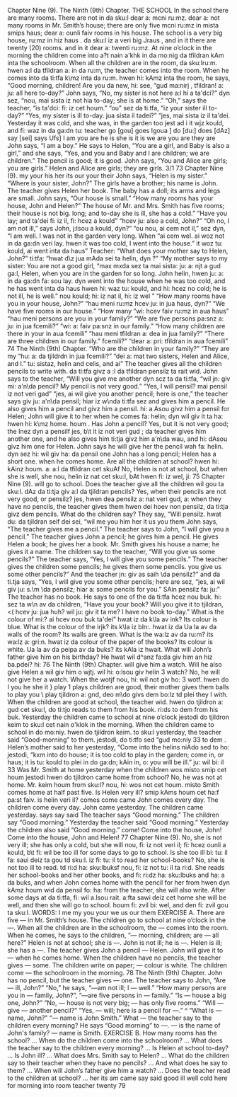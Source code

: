 Chapter Nine (9). 
The Ninth (9th) Chapter. 
THE SCHOOL 
In the school there are many rooms. There are not 
in da sku:l dear a: mcni ru:mz. dear a: not 
many rooms in Mr. Smith’s house; there are only five 
mcni ru:mz in mista smips haus; dear a: ounli faiv 
rooms in his house. The school is a very big house, 
ru:mz in hiz haus . da sku:l iz a veri big Jraus , 
and in it there are twenty (20) rooms. 
and in it dear a: twenti ru:mz. 
At nine o’clock in the morning the children come into 
a?t nain a'khk in da mo:nig da tfildran kAm inta 
the schoolroom. When all the children are in the room, 
da sku:lru:m. hwen a:l da tfildran a: in da ru:m, 
the teacher comes into the room. When he comes into 
da ti:tfa k\mz inta da ru:m. hwen hi: kAmz inta 
the room, he says, “Good morning, children! Are you 
da new, hi: see, “gud ma:nirj , tfildran! a: ju: 
all here to-day?” John says, “No, my sister is not here 
a:l hi a ta'dci?” dyn sez, “nou, mai sista iz not hia 
to-day; she is at home.” “Oh,” says the teacher, “is 
ta'dci: fi: iz cet houm.” “ou” sez da ti.tfa, “iz 
your sister ill to-day?” “Yes, my sister is ill to-day. 
jua sista il tadei?” “jes, mai sista iz il ta'dei. 
Yesterday it was cold, and she was, in the garden too 
jest ad i it wjz kould, and fi: waz in da ga:dn tu: 
teacher 
go [gou] 
goes Igoua ] 
do [du:] 
does [dAz] 
say [sei] 
says Ufs] 
I am 
you are 
he is 
she is 
it is 
we are 
you are 
they are 
John says, “I am 
a boy.” 
He says to Helen, 
“You are a girl, 
and Baby is also 
a girl,” and she 
says, “Yes, and you 
and Baby and I 
are children; we 
are children.” 
The pencil is good; 
it is good. 
John says, “You 
and Alice are girls; 
you are girls.” 
Helen and Alice 
are girls; they are 
girls. 
3/1 
73 
Chapter Nine (9). 
my 
your 
his 
her 
its 
our 
your 
their 
John says, “Helen 
is my sister.” 
“Where is your 
sister, John?” 
The girls have a 
brother; his name 
is John. 
The teacher gives 
Helen her book. 
The baby has a 
doll; its arms and 
legs are small. 
John says, “Our 
house is small.” 
“How many rooms 
has your house, 
John and Helen?” 
The house of Mr. 
and Mrs. Smith 
has five rooms; 
their house is not 
big. 
long; and to-day she is ill, she has a cold.” “Have you 
lay; and ta'dei fi: iz il, fi: hcez a kould” “hcev ju: 
also a cold, John?” “Oh no, I am not ill,” says John, 
j:Isou a kould, dyn?” “ou nou, ai cem not il,” sez dyn, 
“I am well. I was not in the garden very long. When 
“ai cem wel. ai woz not in da ga:dn veri lay. hwen 
it was too cold, I went into the house.” 
it woz tu: kould, ai went inta da haus” 
Teacher: “What does your mother say to Helen, John?” 
ti:tfa: “hwat d\z jua mAda sei ta helin, dyn ?” 
“My mother says to my sister: You are not a good girl, 
“max mxda sez ta mai sista: ju: a: njt a gud ga:l, 
Helen, when you are in the garden for so long. John 
helin, hwen ju: a: in da ga:dn fa: sou lay. dyn 
went into the house when he was too cold, and he has 
went inta da haus hwen hi: waz tu: kould, and hi: hcez 
no cold; he is not ill, he is well.” 
nou kould; hi: iz nat il, hi: iz wel ” 
“How many rooms have you in your house, John?” 
“hau meni ru:mz hcev ju: in jua haus, dyn?” 
“We have five rooms in our house.” “How many 
“wi: hcev faiv ru:mz in aua haus” “hau meni 
persons are you in your family?” “We are five persons 
pa:snz a: ju: in jua fcemili?” “wi: a: faiv pa:snz 
in our family.” “How many children are there in your 
in aua fcemili” “hau meni tfildran a: dea in jua 
family?” “There are three children in our family.” 
fcemili?” “dear a: pri: tfildran in aua fcemili” 
74 
The Ninth (9th) Chapter. 
“Who are the children in your family?” “They are my 
“hu: a: da tjildrdn in jua fcemili?” “dei a: mat 
two sisters, Helen and Alice, and I.” 
tu: sistaz, helin and celis, and ai” 
The teacher gives all the children pencils to write with. 
da ti:tfa givz a :l da tfildran pensilz ta rait wid. 
John says to the teacher, “Will you give me another 
dyn scz ta da ti:tfa, “wil jn: giv mi: a'n\da 
pencil? My pencil is not very good.” “Yes, I will 
pensil? mai pensil iz not veri gad” “jes, ai wil 
give you another pencil; here is one,” the teacher says 
giv ju: a'n\da pensil; hiar iz w\nda ti:tfa sez 
and gives him a pencil. He also gives him a pencil 
and givz him a pensil. hi: a Asou givz him a pensil 
for Helen; John will give it to her when he comes 
fa: helin; dyn wil giv it ta ha: hwen hi: k\mz 
home. 
houm . 
Has John a pencil? Yes, but it is not very good; the 
Inez dyn a pensilf jes, b\t it iz not veri gud ; da 
teacher gives him another one, and he also gives him 
ti:tja givz him a'n\da wau, and hi: dAsou givz him 
one for Helen. John says he will give her the pencil 
wah fa: helin. dyn sez hi: wil giv ha: da pensil 
one 
John has a long 
pencil; Helen has 
a short one. 
when he comes home. Are all the children at school? 
hwen hi: kAinz houm. a: a:l da tfildran cet skuAf 
No, Helen is not at school, but when she is well, she 
nou, helin iz nat cet sku:l, bAt hwen fi: iz wel, ji: 
75 
Chapter Nine (9). 
will go to school. Does the teacher give all the children 
wil gou ta sku:l. dAz da ti:tja giv a:l da tjildran 
pencils? Yes, when their pencils are not very good, or 
pensilz? jes, hwen dea pensilz a: nat veri gud, a: 
when they have no pencils, the teacher gives them 
hwen dei hoev non pensilz, da ti:tja givz dem 
pencils. What do the children say? They say, “Will 
pensilz. hwat du: da tjildran seif dei sei, “wil 
me 
you 
him 
her 
it 
us 
you 
them 
John says, “The 
teacher gives me 
a pencil.” 
The teacher says 
to John, “I will 
give you a pencil.” 
The teacher gives 
John a pencil; he 
gives him a pencil. 
He gives Helen a 
book; he gives her 
a book. 
Mr. Smith gives 
his house a name; 
he gives it a name. 
The children say 
to the teacher, 
“Will you give us 
some pencils?” 
The teacher says, 
“Yes, I will give 
you some pencils.” 
The teacher gives 
the children some 
pencils; he gives 
them some pencils. 
you give us some other pencils?” And the teacher 
jn: giv as saih \da pensilz?” and da ti.tja 
says, “Yes, I will give you some other pencils; here are 
sez, “jes, ai wil giv ju: s.\m \da pensilz; hiar a: 
some pencils for you.” 
SAin pensilz fa: ju:” 
The teacher has no book. He says to one of the 
da ti:tfa hcez nou buk. hi: sez ta w\n av da 
children, “Have you your book? Will you give it to 
tjildran, <( hcev ju: jua huh? wil ju: giv it ta 
me? I have no book to-day.” What is the colour of 
mi:? ai hcev nou buk ta'dei” hwat iz da k\la av 
ink? Its colour is blue. What is the colour of the 
irjk? its k\la iz bln:. hwat iz da Ua la av da 
walls of the room? Its walls are green. What is the 
wa:lz av da ru:m? its wa:lz a: gri:n. hwat iz da 
colour of the paper of the books? Its colour is white. 
Ua la av da peipa av da buks? its kAla iz hwait. 
What will John’s father give him on his birthday? He 
hwat wil d^anz fa:da giv him an hiz ba.pdei? hi: 
76 
The Ninth (9th) Chapter. 
will give him a watch. Will he also give Helen a 
wil giv him o wjtj. wil hi: o:lsou giv helin 3 
watch? No, he will not give her a watch. When the 
wotjf nou, hi: wil not giv ho: 3 wotf. hwen do 
I 
you 
he 
she 
it 
} play 
1 plays 
children are good, their mother gives them balls to play you \ play 
tjildron a: gnd, deo m\do givs dem bo:lz td plei they I 
with. When the children are good at school, the teacher 
wid. hwen do tjildron a: gud cet sku:l, do ti:tjo 
reads to them from his book. 
ri:ds to dem from his buk. 
Yesterday the children came to school at nine o’clock 
jestodi do tjildron keim to sku:l cet nain o'klok 
in the morning. When the children came to school 
in do mo:niy. hwen do tjildron keim. to sku:l 
yesterday, the teacher said “Good-morning” to them. 
jestodi, do ti:tfo sed “gud mo:niy 33 to dem . 
Helen’s mother said to her yesterday, “Come into the 
helins niAdo sed to ho: jestodi, “kxm into do 
house; it is too cold to play in the garden; come in, or 
haus; it is tu: kould to plei in do ga:dn; kAin in, o: 
you will be ill.” 
ju: wil bi: il 33 
Was Mr. Smith at home yesterday when the children 
wos misto smip cet houm jestodi hwen do tjildron 
came home from school? No, he was not at home. Mr. 
keim houm from sku:l? nou, hi: wos not cet houm. misto 
Smith comes home at half past five. Is Helen very ill? 
smip kAms houm cet ha:f pa:st faiv. is helin veri il? 
comes 
come 
came 
John comes 
every day. 
The children come 
every day. 
John came 
yesterday. 
The children came 
yesterday. 
says 
say 
said 
The teacher says 
“Good morning.” 
The children say 
“Good morning.” 
Yesterday the 
teacher said 
“Good morning.” 
Yesterday the 
children also said 
“Good morning.” 
come! 
Come into 
the house, 
John! 
Come into the 
house, John 
and Helen! 
77 
Chapter Nine (9). 
No, she is not very ill; she has only a cold, but she will 
nou, fi: iz not veri il; fi: hcez ounli a kould, b\t fi: wil 
be too ill for some days to go to school. Is she too ill 
bi: tu: il fa: saui deiz ta gou td sku:l. iz fi: tu: il 
to read her school-books? No, she is not too ill to read. 
td ri:d ha: sku:lbuksf nou, fi: iz not tu: il ta ri:d. 
She reads her school-books and her other books, and 
fi: ri:dz ha: sku:lbuks and ha: a da buks, and 
when John comes home with the pencil for her from 
hwen dyn kAmz houm wid da pensil fo: ha: from 
the teacher, she will also write. After some days at 
da ti:tfa, fi: wil a.lsou rait. a:fta sawi deiz cet 
home she will be well, and then she will go to school. 
houm fi: zvil bi: wel, and den fi: zvil gou ta sku:l. 
WORDS: 
I 
me 
my 
you 
your 
we 
us 
our 
them 
EXERCISE A. 
There are five — in Mr. Smith’s house. The children 
go to school at nine o’clock in the —. When all the 
children are in the schoolroom, the — comes into the 
room. When he comes, he says to the children, “— 
morning, children; are — all here?” Helen is not at 
school; she is —. John is not ill; he is —. Helen is 
ill; she has a —. The teacher gives John a pencil — 
Helen. John will give it to — when he comes home. 
When the children have no pencils, the teacher gives 
— some. The children write on paper; — colour is 
white. The children come — the schoolroom in the 
morning. 
78 
The Ninth (9th) Chapter. 
John has no pencil, but the teacher gives — one. The 
teacher says to John, “Are — ill, John?” “No,” he 
says, “—am not ill; I — well.” “How many persons 
are you in — family, John?”, “—are five persons in — 
family.” “Is — house a big one, John?” “No, — house 
is not very big; — has only five rooms.” “Will — give 
— another pencil?” “Yes, — will; here is a pencil 
for —.” ^ “What is — name, John?” “— name is John 
Smith.” What — the teacher say to the children every 
morning? He says “Good morning” to —. — is the 
name of John's family? — name is Smith. 
EXERCISE B. 
How many rooms has the school? ... When do the 
children come into the schoolroom? ... What does the 
teacher say to the children every morning? ... Is Helen 
at school to-day? ... Is John ill? ... What does Mrs. 
Smith say to Helen? ... What do the children say to 
their teacher when they have no pencils? ... And what 
does he say to them? ... When will John’s father give 
him a watch? ... Does the teacher read to the children 
at school? ... 
her 
its 
am 
came 
say 
said 
good 
ill 
well 
cold 
here 
for 
morning 
into 
room 
teacher 
twenty 
79 
